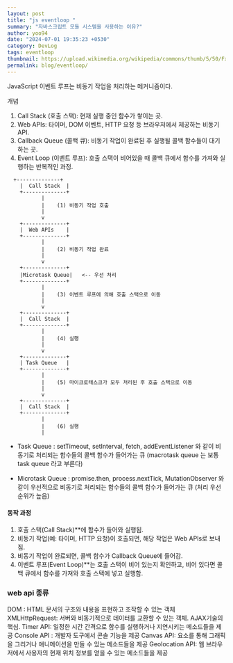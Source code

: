 ```yaml
---
layout: post
title: "js eventloop "
summary: "자바스크립트 모듈 시스템을 사용하는 이유?"
author: yoo94
date: "2024-07-01 19:35:23 +0530"
category: DevLog
tags: eventloop
thumbnail: https://upload.wikimedia.org/wikipedia/commons/thumb/5/50/Fxemoji_u2049.svg/255px-Fxemoji_u2049.svg.png
permalink: blog/eventloop/
---
```


JavaScript 이벤트 루프는 비동기 작업을 처리하는 메커니즘이다.

개념

1. Call Stack (호출 스택): 현재 실행 중인 함수가 쌓이는 곳.
2. Web APIs: 타이머, DOM 이벤트, HTTP 요청 등 브라우저에서 제공하는 비동기 API.
3. Callback Queue (콜백 큐): 비동기 작업이 완료된 후 실행될 콜백 함수들이 대기하는 곳.
4. Event Loop (이벤트 루프): 호출 스택이 비어있을 때 콜백 큐에서 함수를 가져와 실행하는 반복적인 과정.

```text
  +--------------+
    |  Call Stack  |
    +--------------+
           |
           |    (1) 비동기 작업 호출
           |
           v
    +--------------+
    |  Web APIs    |
    +--------------+
           |
           |    (2) 비동기 작업 완료
           |
           v
    +--------------+
    |Microtask Queue|   <-- 우선 처리
    +--------------+
           |
           |    (3) 이벤트 루프에 의해 호출 스택으로 이동
           |
           v
    +--------------+
    |  Call Stack  |
    +--------------+
           |
           |    (4) 실행
           |
           v
    +--------------+
    | Task Queue   |
    +--------------+
           |
           |    (5) 마이크로태스크가 모두 처리된 후 호출 스택으로 이동
           |
           v
    +--------------+
    |  Call Stack  |
    +--------------+
           |
           |    (6) 실행
           |
```

- Task Queue : setTimeout, setInterval, fetch, addEventListener 와 같이 비동기로 처리되는 함수들의 콜백 함수가 들어가는 큐
  (macrotask queue 는 보통 task queue 라고 부른다)

- Microtask Queue : promise.then, process.nextTick, MutationObserver 와 같이 우선적으로 비동기로 처리되는 함수들의 콜백 함수가 들어가는 큐
  (처리 우선순위가 높음)

#### 동작 과정

1. 호출 스택(Call Stack)\*\*에 함수가 들어와 실행됨.
2. 비동기 작업(예: 타이머, HTTP 요청)이 호출되면, 해당 작업은 Web APIs로 보내짐.
3. 비동기 작업이 완료되면, 콜백 함수가 Callback Queue에 들어감.
4. 이벤트 루프(Event Loop)\*\*는 호출 스택이 비어 있는지 확인하고, 비어 있다면 콜백 큐에서 함수를 가져와 호출 스택에 넣고 실행함.

### web api 종류

DOM : HTML 문서의 구조와 내용을 표현하고 조작할 수 있는 객체
XMLHttpRequest: 서버와 비동기적으로 데이터를 교환할 수 있는 객체. AJAX기술의 핵심.
Timer API: 일정한 시간 간격으로 함수를 실행하거나 지연시키는 메소드들을 제공
Console API : 개발자 도구에서 콘솔 기능을 제공
Canvas API: <canvas> 요소를 통해 그래픽을 그리거나 애니메이션을 만들 수 있는 메소드들을 제공
Geolocation API: 웹 브라우저에서 사용자의 현재 위치 정보를 얻을 수 있는 메소드들을 제공
